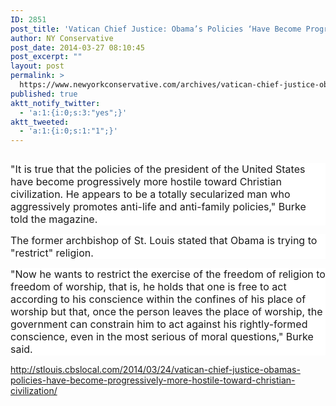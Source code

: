 ```yaml
---
ID: 2851
post_title: 'Vatican Chief Justice: Obama’s Policies ‘Have Become Progressively More Hostile towards Christian Civilization’'
author: NY Conservative
post_date: 2014-03-27 08:10:45
post_excerpt: ""
layout: post
permalink: >
  https://www.newyorkconservative.com/archives/vatican-chief-justice-obamas-policies-have-become-progressively-more-hostile-towards-christian-civilization/
published: true
aktt_notify_twitter:
  - 'a:1:{i:0;s:3:"yes";}'
aktt_tweeted:
  - 'a:1:{i:0;s:1:"1";}'
---
```

<p style="background: white"><img src="http://www.newyorkconservative.com/wp-content/uploads/2014/03/032714_1210_VaticanChie1.png" alt="" /><span style="font-size:12pt">
		</span></p><p style="background: white"><span style="font-size:12pt">"It is true that the policies of the president of the United States have become progressively more hostile toward Christian civilization. He appears to be a totally secularized man who aggressively promotes anti-life and anti-family policies," Burke told the magazine.
</span></p><p style="background: white"><span style="font-size:12pt">The former archbishop of St. Louis stated that Obama is trying to "restrict" religion.
</span></p><p style="background: white"><span style="font-size:12pt">"Now he wants to restrict the exercise of the freedom of religion to freedom of worship, that is, he holds that one is free to act according to his conscience within the confines of his place of worship but that, once the person leaves the place of worship, the government can constrain him to act against his rightly-formed conscience, even in the most serious of moral questions," Burke said.
</span></p><p><a href="http://stlouis.cbslocal.com/2014/03/24/vatican-chief-justice-obamas-policies-have-become-progressively-more-hostile-toward-christian-civilization/">http://stlouis.cbslocal.com/2014/03/24/vatican-chief-justice-obamas-policies-have-become-progressively-more-hostile-toward-christian-civilization/</a>
	</p>